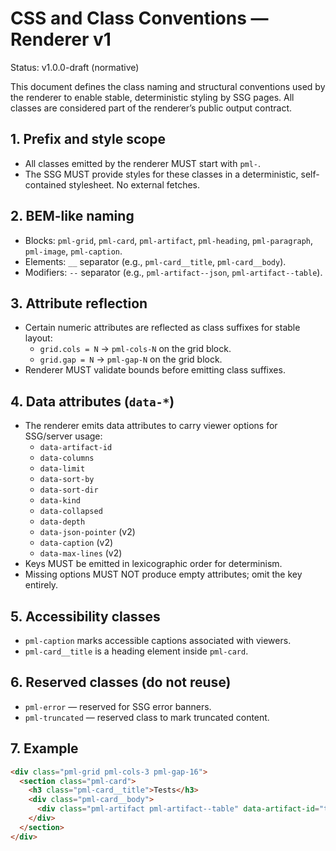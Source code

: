 # CSS and Class Conventions — Renderer v1

Status: v1.0.0-draft (normative)

This document defines the class naming and structural conventions used by the renderer to enable stable, deterministic styling by SSG pages. All classes are considered part of the renderer’s public output contract.

## 1. Prefix and style scope

- All classes emitted by the renderer MUST start with `pml-`.
- The SSG MUST provide styles for these classes in a deterministic, self-contained stylesheet. No external fetches.

## 2. BEM-like naming

- Blocks: `pml-grid`, `pml-card`, `pml-artifact`, `pml-heading`, `pml-paragraph`, `pml-image`, `pml-caption`.
- Elements: `__` separator (e.g., `pml-card__title`, `pml-card__body`).
- Modifiers: `--` separator (e.g., `pml-artifact--json`, `pml-artifact--table`).

## 3. Attribute reflection

- Certain numeric attributes are reflected as class suffixes for stable layout:
  - `grid.cols = N` → `pml-cols-N` on the grid block.
  - `grid.gap = N` → `pml-gap-N` on the grid block.
- Renderer MUST validate bounds before emitting class suffixes.

## 4. Data attributes (`data-*`)

- The renderer emits data attributes to carry viewer options for SSG/server usage:
  - `data-artifact-id`
  - `data-columns`
  - `data-limit`
  - `data-sort-by`
  - `data-sort-dir`
  - `data-kind`
  - `data-collapsed`
  - `data-depth`
  - `data-json-pointer` (v2)
  - `data-caption` (v2)
  - `data-max-lines` (v2)
- Keys MUST be emitted in lexicographic order for determinism.
- Missing options MUST NOT produce empty attributes; omit the key entirely.

## 5. Accessibility classes

- `pml-caption` marks accessible captions associated with viewers.
- `pml-card__title` is a heading element inside `pml-card`.

## 6. Reserved classes (do not reuse)

- `pml-error` — reserved for SSG error banners.
- `pml-truncated` — reserved class to mark truncated content.

## 7. Example

```html
<div class="pml-grid pml-cols-3 pml-gap-16">
  <section class="pml-card">
    <h3 class="pml-card__title">Tests</h3>
    <div class="pml-card__body">
      <div class="pml-artifact pml-artifact--table" data-artifact-id="tests-summary.json" data-limit="100" data-sort-dir="desc"></div>
    </div>
  </section>
</div>
```
